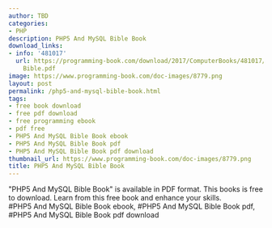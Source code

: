 ```yaml
---
author: TBD
categories:
- PHP
description: PHP5 And MySQL Bible Book
download_links:
- info: '481017'
  url: https://programming-book.com/download/2017/ComputerBooks/481017/PHP5 And MySQL
    Bible.pdf
image: https://www.programming-book.com/doc-images/8779.png
layout: post
permalink: /php5-and-mysql-bible-book.html
tags:
- free book download
- free pdf download
- free programming ebook
- pdf free
- PHP5 And MySQL Bible Book ebook
- PHP5 And MySQL Bible Book pdf
- PHP5 And MySQL Bible Book pdf download
thumbnail_url: https://www.programming-book.com/doc-images/8779.png
title: PHP5 And MySQL Bible Book
---
```


 
<div class="item-desc text-justify">
  "PHP5 And MySQL Bible Book" is available in PDF format. This books is free to download. Learn from this free book and enhance your skills.
  <br>
  #PHP5 And MySQL Bible Book ebook, #PHP5 And MySQL Bible Book pdf, #PHP5 And MySQL Bible Book pdf download
</div>